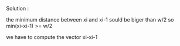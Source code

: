 Solution : 

the minimum distance between xi and xi-1 sould be biger than w/2
so min(xi-xi-1) >= w/2

we have to compute the vector xi-xi-1
